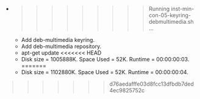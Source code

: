* >>>>>>>>> Running inst-min-con-05-keyring-debmultimedia.sh ...
  * Add deb-multimedia keyring.
  * Add deb-multimedia repository.
  * apt-get update
<<<<<<< HEAD
  * Disk size = 1005888K. Space Used = 52K. Runtime = 00:00:00:03.
=======
  * Disk size = 1102880K. Space Used = 52K. Runtime = 00:00:00:04.
>>>>>>> d76aedafffe03d8fcc13dfbdb7ded4ec9825752c
